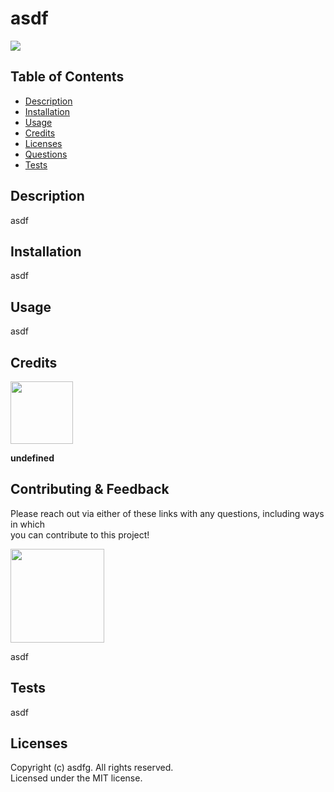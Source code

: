 # asdf
  [<img src="https://img.shields.io/badge/License-MIT-yellow.svg"/>](https://choosealicense.com/licenses/mit/)

  ## Table of Contents
  - [Description](#description)
  - [Installation](#installation)
  - [Usage](#usage)
  - [Credits](#credits)
  - [Licenses](#licenses)
  - [Questions](#questions)
  - [Tests](#tests)

  ## Description
  asdf

  ## Installation
  asdf

  ## Usage
  asdf

  ## Credits
  [<img src="https://github.com/undefined.png?" width="100"/>](https://github.com/undefined)  

  **undefined**

  ## Contributing & Feedback 

  Please reach out via either of these links with any questions, including ways in which  
  you can contribute to this project!

  [<img src="https://github.com/asdf.png?" width="150"/>](https://github.com/asdf)  
  
  asdf

  ## Tests
  asdf

  ## Licenses
  
  Copyright (c) asdfg. All rights reserved.  
  Licensed under the MIT license.
